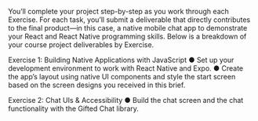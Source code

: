 You’ll complete your project step-by-step as you work through each Exercise. For each task, you’ll
submit a deliverable that directly contributes to the final product—in this case, a native mobile chat
app to demonstrate your React and React Native programming skills.
Below is a breakdown of your course project deliverables by Exercise.

Exercise 1: Building Native Applications with JavaScript
● Set up your development environment to work with React Native and Expo.
● Create the app’s layout using native UI components and style the start screen based on the
screen designs you received in this brief.

Exercise 2: Chat UIs & Accessibility
● Build the chat screen and the chat functionality with the Gifted Chat library.
